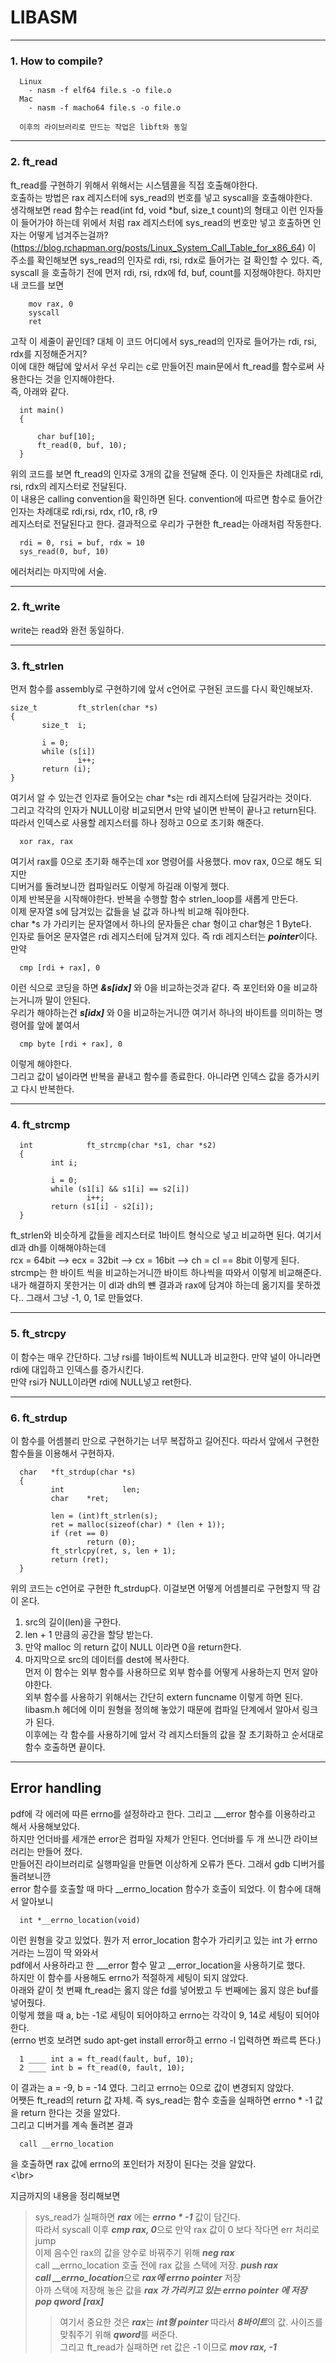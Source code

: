 # LIBASM
-----

### 1. How to compile?
```
  Linux
    - nasm -f elf64 file.s -o file.o
  Mac
    - nasm -f macho64 file.s -o file.o
  
  이후의 라이브러리로 만드는 작업은 libft와 동일
```
-----
### 2. ft_read

ft_read를 구현하기 위해서 위해서는 시스템콜을 직접 호출해야한다.  
호출하는 방법은 rax 레지스터에 sys_read의 번호를 넣고 syscall을 호출해야한다.  
생각해보면 read 함수는 read(int fd, void \*buf, size_t count)의 형태고 이런 인자들이 들어가야 하는데 
위에서 처럼 rax 레지스터에 sys_read의 번호만 넣고 호출하면 인자는 어떻게 넘겨주는걸까?
(https://blog.rchapman.org/posts/Linux_System_Call_Table_for_x86_64) 이 주소를 확인해보면
sys_read의 인자로 rdi, rsi, rdx로 들어가는 걸 확인할 수 있다.
즉, syscall 을 호출하기 전에 먼저 rdi, rsi, rdx에 fd, buf, count를 지정해야한다.
하지만 내 코드를 보면
```
    mov rax, 0  
    syscall  
    ret  
```  
 고작 이 세줄이 끝인데? 대체 이 코드 어디에서 sys_read의 인자로 들어가는 rdi, rsi, rdx를 지정해준거지?  
 이에 대한 해답에 앞서서 우선 우리는 c로 만들어진 main문에서 ft_read를 함수로써 사용한다는 것을 인지해야한다.  
 즉, 아래와 같다.
``` 
  int main()  
  {  
      
      char buf[10];  
      ft_read(0, buf, 10);  
  }  
```
위의 코드를 보면 ft_read의 인자로 3개의 값을 전달해 준다. 이 인자들은 차례대로 rdi, rsi, rdx의 레지스터로 전달된다.  
이 내용은 calling convention을 확인하면 된다. convention에 따르면 함수로 들어간 인자는 차례대로 rdi,rsi, rdx, r10, r8, r9  
레지스터로 전달된다고 한다. 결과적으로 우리가 구현한 ft_read는 아래처럼 작동한다.
```
  rdi = 0, rsi = buf, rdx = 10
  sys_read(0, buf, 10)
```
에러처리는 마지막에 서술.

-----
### 2. ft_write
write는 read와 완전 동일하다.

-----
### 3. ft_strlen
먼저 함수를 assembly로 구현하기에 앞서 c언어로 구현된 코드를 다시 확인해보자.
```
size_t         ft_strlen(char *s)
{
       size_t  i;

       i = 0;
       while (s[i])
               i++;
       return (i);
}
```
여기서 알 수 있는건 인자로 들어오는 char \*s는 rdi 레지스터에 담길거라는 것이다.  
그리고 각각의 인자가 NULL이랑 비교되면서 만약 널이면 반복이 끝나고 return된다.  
따라서 인덱스로 사용할 레지스터를 하나 정하고 0으로 초기화 해준다.  
```
  xor rax, rax
```
여기서 rax를 0으로 초기화 해주는데 xor 명령어를 사용했다. mov rax, 0으로 해도 되지만  
디버거를 돌려보니깐 컴파일러도 이렇게 하길래 이렇게 했다.  
이제 반복문을 시작해야한다. 반복을 수행할 함수 strlen_loop를 새롭게 만든다.  
이제 문자열 s에 담겨있는 값들을 널 값과 하나씩 비교해 줘야한다.  
char \*s 가 가리키는 문자열에서 하나의 문자들은 char 형이고 char형은 1 Byte다.  
인자로 들어온 문자열은 rdi 레지스터에 담겨져 있다. 즉 rdi 레지스터는 ***pointer***이다.  
만약
```
  cmp [rdi + rax], 0
```
이런 식으로 코딩을 하면 ***&s[idx]*** 와 0을 비교하는것과 같다. 즉 포인터와 0을 비교하는거니까 말이 안된다.  
우리가 해야하는건 ***s[idx]*** 와 0을 비교하는거니깐 여기서 하나의 바이트를 의미하는 명령어를 앞에 붙여서  
```
  cmp byte [rdi + rax], 0
```
이렇게 해야한다.  
그리고 값이 널이라면 반복을 끝내고 함수를 종료한다. 아니라면 인덱스 값을 증가시키고 다시 반복한다.  

-----
### 4. ft_strcmp
```
  int            ft_strcmp(char *s1, char *s2)
  {
         int i;
  
         i = 0;
         while (s1[i] && s1[i] == s2[i])
                 i++;
         return (s1[i] - s2[i]);
  }
```
ft_strlen와 비슷하게 값들을 레지스터로 1바이트 형식으로 넣고 비교하면 된다. 여기서 dl과 dh를 이해해야하는데  
rcx = 64bit --> ecx = 32bit --> cx = 16bit --> ch = cl == 8bit 이렇게 된다.  
strcmp는 한 바이트 씩을 비교하는거니깐 바이트 하나씩을 따와서 이렇게 비교해준다.  
내가 해결하지 못한거는 이 dl과 dh의 뺸 결과과 rax에 담겨야 하는데 옮기지를 못하겠다.. 그래서 그냥 -1, 0, 1로 만들었다.

-----
### 5. ft_strcpy
이 함수는 매우 간단하다. 그냥 rsi를 1바이트씩 NULL과 비교한다. 만약 널이 아니라면 rdi에 대입하고 인덱스를 증가시킨다.  
만약 rsi가 NULL이라면 rdi에 NULL넣고 ret한다.

-----
### 6. ft_strdup
이 함수를 어셈블리 만으로 구현하기는 너무 복잡하고 길어진다. 따라서 앞에서 구현한 함수들을 이용해서 구현하자.  
```
  char   *ft_strdup(char *s)
  {
         int             len;
         char    *ret;
  
         len = (int)ft_strlen(s);
         ret = malloc(sizeof(char) * (len + 1));
         if (ret == 0)
                 return (0);
         ft_strlcpy(ret, s, len + 1);
         return (ret);
  }
```
위의 코드는 c언어로 구현한 ft_strdup다. 이걸보면 어떻게 어셈블리로 구현할지 딱 감이 온다.  
1. src의 길이(len)을 구한다.
2. len + 1 만큼의 공간을 할당 받는다.
3. 만약 malloc 의 return 값이 NULL 이라면 0을 return한다.
4. 마지막으로 src의 데이터를 dest에 복사한다.  
먼저 이 함수는 외부 함수를 사용하므로 외부 함수를 어떻게 사용하는지 먼저 알아야한다.  
외부 함수를 사용하기 위해서는 간단히 extern funcname 이렇게 하면 된다.  
libasm.h 헤더에 이미 원형을 정의해 놓았기 때문에 컴파일 단계에서 알아서 링크가 된다.  
이후에는 각 함수를 사용하기에 앞서 각 레지스터들의 값을 잘 초기화하고 순서대로 함수 호출하면 끝이다.

-----
## Error handling
pdf에 각 에러에 따른 errno를 설정하라고 한다. 그리고 \_\_\_error 함수를 이용하라고 해서 사용해보았다.  
하지만 언더바를 세개쓴 error은 컴파일 자체가 안된다. 언더바를 두 개 쓰니깐 라이브러리는 만들어 졌다.  
만들어진 라이브러리로 실행파일을 만들면 이상하게 오류가 뜬다. 그래서 gdb 디버거를 돌려보니깐  
error 함수를 호출할 때 마다 \_\_errno\_location 함수가 호출이 되었다. 이 함수에 대해서 알아보니  
```
  int *__errno_location(void)
```
이런 원형을 갖고 있었다. 뭔가 저 error_location 함수가 가리키고 있는 int 가 errno거라는 느낌이 딱 와와서  
pdf에서 사용하라고 한 \_\_\_error 함수 말고 \_\_error\_location을 사용하기로 했다.  
하지만 이 함수를 사용해도 errno가 적절하게 세팅이 되지 않았다.  
아래와 같이 첫 번째 ft_read는 옳지 않은 fd를 넣어봤고 두 번째에는 옳지 않은 buf를 넣어줬다.  
이렇게 했을 때 a, b는 -1로 세팅이 되어야하고 errno는 각각이 9, 14로 세팅이 되어야 한다.  
(errno 번호 보려면 sudo apt-get install error하고 errno -l 입력하면 쫘르륵 뜬다.)
```
  1 ____ int a = ft_read(fault, buf, 10);
  2 ____ int b = ft_read(0, fault, 10);
```
이 결과는 a = -9, b = -14 였다. 그리고 errno는 0으로 값이 변경되지 않았다.  
어쨋든 ft_read의 return 값 자체. 즉 sys_read는 함수 호출을 실패하면 errno * -1 값을 return 한다는 것을 알았다.  
그리고 디버거를 계속 돌려본 결과
```
  call __errno_location
```
을 호출하면 rax 값에 errno의 포인터가 저장이 된다는 것을 알았다.  
<\br>

지금까지의 내용을 정리해보면
> sys_read가 실패하면 ***rax*** 에는 ***errno * -1*** 값이 담긴다.  
> 따라서 syscall 이후 ***cmp rax, 0***으로 만약 rax 값이 0 보다 작다면 err 처리로 jump  
> 이제 음수인 rax의 값을 양수로 바꿔주기 위해 ***neg rax***  
> call \_\_errno\_location 호출 전에 rax 값을 스택에 저장. ***push rax***  
> ***call __errno_location***으로 ***rax에 errno pointer*** 저장  
> 아까 스택에 저장해 놓은 값을 ***rax 가 가리키고 있는 errno pointer 에 저장 pop qword [rax]***
>> 여기서 중요한 것은 ***rax***는 ***int형 pointer*** 따라서 ***8바이트***의 값. 사이즈를 맞춰주기 위해 ***qword***를 써준다.  
> 그리고 ft_read가 실패하면 ret 값은 -1 이므로 ***mov rax, -1***
